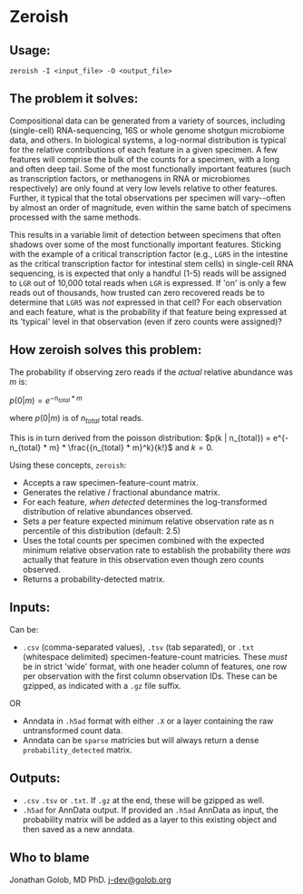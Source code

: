 # Zeroish

## Usage:
`zeroish -I <input_file> -O <output_file>`

## The problem it solves:

Compositional data can be generated from a variety of sources, including (single-cell) RNA-sequencing, 16S or whole genome shotgun microbiome data, and others. In biological systems, a log-normal distribution is typical for the relative contributions of each feature in a given specimen. A few features will comprise the bulk of the counts for a specimen, with a long and often deep tail. Some of the most functionally important features (such as transcription factors, or methanogens in RNA or microbiomes respectively) are only found at very low levels relative to other features. Further, it typical that the total observations per specimen will vary--often by almost an order of magnitude, even within the same batch of specimens processed with the same methods. 

This results in a variable limit of detection between specimens that often shadows over some of the most functionally important features. Sticking with the example of a critical transcription factor (e.g., `LGR5` in the intestine as the critical transcription factor for intestinal stem cells) in single-cell RNA sequencing, is is expected that only a handful (1-5) reads will be assigned to `LGR` out of 10,000 total reads when `LGR` is expressed. If 'on' is only a few reads out of thousands, how trusted can zero recovered reads be to determine that  `LGR5` was *not* expressed in that cell? For each observation and each feature, what is the probability if that feature being expressed at its 'typical' level in that observation (even if zero counts were assigned)?

## How zeroish solves this problem:

The probability if observing zero reads if the *actual* relative abundance was $m$ is:

$p(0|m) = e^{-n_{total} * m}$

where $p(0|m)$ is  of $n_{total}$ total reads.

This is in turn derived from the poisson distribution:
$p(k | n_{total}) = e^{-n_{total} * m} * \frac{{n_{total} * m}^k}{k!}$ and $k = 0$.

Using these concepts, `zeroish`:
- Accepts a raw specimen-feature-count matrix.
- Generates the relative / fractional abundance matrix.
- For each feature, *when detected* determines the log-transformed distribution of relative abundances observed.
- Sets a per feature expected minimum relative observation rate as n percentile of this distribution (default: 2.5)
- Uses the total counts per specimen combined with the expected minimum relative observation rate to establish the probability there *was* actually that feature in this observation even though zero counts observed.
- Returns a probability-detected matrix.

## Inputs:
Can be:
- `.csv` (comma-separated values), `.tsv` (tab separated), or `.txt` (whitespace delimited) specimen-feature-count matricies.
These *must* be in strict 'wide' format, with one header column of features, one row per observation with the first column observation IDs.
These can be gzipped, as indicated with a `.gz` file suffix.

OR 

- Anndata in `.h5ad` format with either `.X` or a layer containing the raw untransformed count data.
- Anndata can be `sparse` matricies but will always return a dense `probability_detected` matrix.

## Outputs:
- `.csv` `.tsv` or `.txt`. If `.gz` at the end, these will be gzipped as well.
- `.h5ad` for AnnData output. If provided an `.h5ad` AnnData as input, the probability matrix will be added as a layer to this existing object and then saved as a new anndata.

## Who to blame
Jonathan Golob, MD PhD. 
j-dev@golob.org


